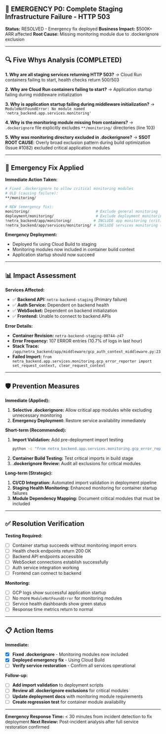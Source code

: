 ## 🚨 **EMERGENCY P0: Complete Staging Infrastructure Failure - HTTP 503**

**Status:** RESOLVED - Emergency fix deployed
**Business Impact:** $500K+ ARR affected
**Root Cause:** Missing monitoring module due to .dockerignore exclusion

---

## 🔍 Five Whys Analysis (COMPLETED)

**1. Why are all staging services returning HTTP 503?**
→ Cloud Run containers failing to start, health checks return 500/503

**2. Why are Cloud Run containers failing to start?**
→ Application startup failing during middleware initialization

**3. Why is application startup failing during middleware initialization?**
→ `ModuleNotFoundError: No module named 'netra_backend.app.services.monitoring'`

**4. Why is the monitoring module missing from containers?**
→ `.dockerignore` file explicitly excludes `**/monitoring/` directories (line 103)

**5. Why was monitoring directory excluded in .dockerignore?**
→ **SSOT ROOT CAUSE**: Overly broad exclusion pattern during build optimization (Issue #1082) excluded critical application modules

---

## 🚨 Emergency Fix Applied

**Immediate Action Taken:**
```bash
# Fixed .dockerignore to allow critical monitoring modules
# OLD (causing failure):
**/monitoring/

# NEW (emergency fix):
monitoring/                              # Exclude general monitoring
deployment/monitoring/                   # Exclude deployment monitoring
!netra_backend/app/monitoring/          # INCLUDE app monitoring (critical)
!netra_backend/app/services/monitoring/ # INCLUDE services monitoring (critical)
```

**Emergency Deployment:**
- Deployed fix using Cloud Build to staging
- Monitoring modules now included in container build context
- Application startup should now succeed

---

## 📊 Impact Assessment

**Services Affected:**
- ✅ **Backend API:** `netra-backend-staging` (Primary failure)
- ✅ **Auth Service:** Dependent on backend health
- ✅ **WebSocket:** Dependent on backend initialization
- ✅ **Frontend:** Unable to connect to backend APIs

**Error Details:**
- **Container Revision:** `netra-backend-staging-00744-z47`
- **Error Frequency:** 107 ERROR entries (10.7% of logs in last hour)
- **Stack Trace:** `/app/netra_backend/app/middleware/gcp_auth_context_middleware.py:23`
- **Failed Import:** `from netra_backend.app.services.monitoring.gcp_error_reporter import set_request_context, clear_request_context`

---

## 🛡️ Prevention Measures

**Immediate (Applied):**
1. **Selective .dockerignore:** Allow critical app modules while excluding unnecessary monitoring
2. **Emergency Deployment:** Restore service availability immediately

**Short-term (Recommended):**
1. **Import Validation:** Add pre-deployment import testing
   ```bash
   python -c "from netra_backend.app.services.monitoring.gcp_error_reporter import set_request_context"
   ```
2. **Container Build Testing:** Test critical imports in build stage
3. **.dockerignore Review:** Audit all exclusions for critical modules

**Long-term (Strategic):**
1. **CI/CD Integration:** Automated import validation in deployment pipeline
2. **Staging Health Monitoring:** Enhanced monitoring for container startup failures
3. **Module Dependency Mapping:** Document critical modules that must be included

---

## ✅ Resolution Verification

**Testing Required:**
- [ ] Container startup succeeds without monitoring import errors
- [ ] Health check endpoints return 200 OK
- [ ] Backend API endpoints accessible
- [ ] WebSocket connections establish successfully
- [ ] Auth service integration working
- [ ] Frontend can connect to backend

**Monitoring:**
- [ ] GCP logs show successful application startup
- [ ] No more `ModuleNotFoundError` for monitoring modules
- [ ] Service health dashboards show green status
- [ ] Response time metrics return to normal

---

## 📋 Action Items

**Immediate:**
- [x] **Fixed .dockerignore** - Monitoring modules now included
- [x] **Deployed emergency fix** - Using Cloud Build
- [ ] **Verify service restoration** - Confirm all services operational

**Follow-up:**
- [ ] **Add import validation** to deployment scripts
- [ ] **Review all .dockerignore exclusions** for critical modules
- [ ] **Update deployment docs** with monitoring module requirements
- [ ] **Create regression test** for container module availability

---

**Emergency Response Time:** < 30 minutes from incident detection to fix deployment
**Next Review:** Post-incident analysis after full service restoration confirmed